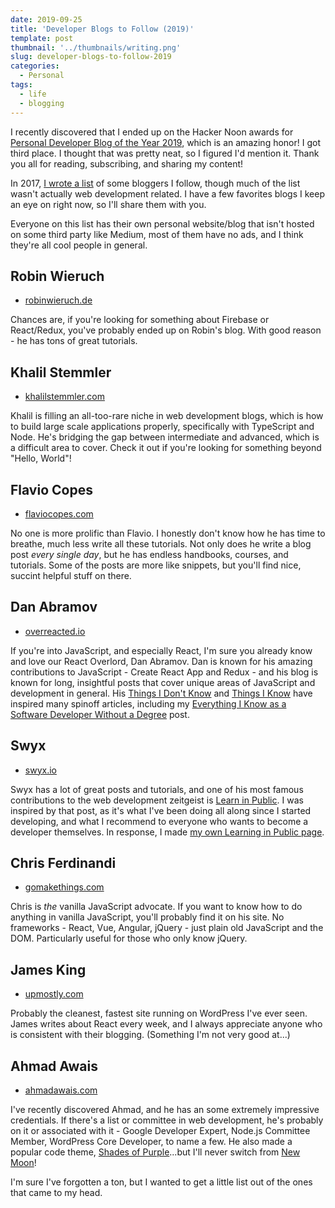 ```yaml
---
date: 2019-09-25
title: 'Developer Blogs to Follow (2019)'
template: post
thumbnail: '../thumbnails/writing.png'
slug: developer-blogs-to-follow-2019
categories:
  - Personal
tags:
  - life
  - blogging
---
```


I recently discovered that I ended up on the Hacker Noon awards for [Personal Developer Blog of the Year 2019](https://hackernoon.com/personal-developer-blog-of-the-year-hacker-noon-noonies-awards-2019-hz2tu32ql), which is an amazing honor! I got third place. I thought that was pretty neat, so I figured I'd mention it. Thank you all for reading, subscribing, and sharing my content!

In 2017, [I wrote a list](/web-developers-and-bloggers-i-follow-2017/) of some bloggers I follow, though much of the list wasn't actually web development related. I have a few favorites blogs I keep an eye on right now, so I'll share them with you.

Everyone on this list has their own personal website/blog that isn't hosted on some third party like Medium, most of them have no ads, and I think they're all cool people in general.

## Robin Wieruch

- [robinwieruch.de](https://www.robinwieruch.de/)

Chances are, if you're looking for something about Firebase or React/Redux, you've probably ended up on Robin's blog. With good reason - he has tons of great tutorials.

## Khalil Stemmler

- [khalilstemmler.com](https://khalilstemmler.com/)

Khalil is filling an all-too-rare niche in web development blogs, which is how to build large scale applications properly, specifically with TypeScript and Node. He's bridging the gap between intermediate and advanced, which is a difficult area to cover. Check it out if you're looking for something beyond "Hello, World"!

## Flavio Copes

- [flaviocopes.com](https://flaviocopes.com/)

No one is more prolific than Flavio. I honestly don't know how he has time to breathe, much less write all these tutorials. Not only does he write a blog post _every single day_, but he has endless handbooks, courses, and tutorials. Some of the posts are more like snippets, but you'll find nice, succint helpful stuff on there.

## Dan Abramov

- [overreacted.io](https://overreacted.io/)

If you're into JavaScript, and especially React, I'm sure you already know and love our React Overlord, Dan Abramov. Dan is known for his amazing contributions to JavaScript - Create React App and Redux - and his blog is known for long, insightful posts that cover unique areas of JavaScript and development in general. His [Things I Don't Know](https://overreacted.io/things-i-dont-know-as-of-2018/) and [Things I Know](https://overreacted.io/the-elements-of-ui-engineering/) have inspired many spinoff articles, including my [Everything I Know as a Software Developer Without a Degree](/everything-i-know-as-a-software-developer-without-a-degree/) post.

## Swyx

- [swyx.io](https://www.swyx.io/)

Swyx has a lot of great posts and tutorials, and one of his most famous contributions to the web development zeitgeist is [Learn in Public](https://www.swyx.io/writing/learn-in-public/). I was inspired by that post, as it's what I've been doing all along since I started developing, and what I recommend to everyone who wants to become a developer themselves. In response, I made [my own Learning in Public page](/learn).

## Chris Ferdinandi

- [gomakethings.com](https://gomakethings.com/)

Chris is _the_ vanilla JavaScript advocate. If you want to know how to do anything in vanilla JavaScript, you'll probably find it on his site. No frameworks - React, Vue, Angular, jQuery - just plain old JavaScript and the DOM. Particularly useful for those who only know jQuery.

## James King

- [upmostly.com](https://upmostly.com/)

Probably the cleanest, fastest site running on WordPress I've ever seen. James writes about React every week, and I always appreciate anyone who is consistent with their blogging. (Something I'm not very good at...)

## Ahmad Awais

- [ahmadawais.com](https://ahmadawais.com/)

I've recently discovered Ahmad, and he has an some extremely impressive credentials. If there's a list or committee in web development, he's probably on it or associated with it - Google Developer Expert, Node.js Committee Member, WordPress Core Developer, to name a few. He also made a popular code theme, [Shades of Purple](https://github.com/ahmadawais/shades-of-purple-vscode)...but I'll never switch from [New Moon](https://github.com/taniarascia/new-moon)!

I'm sure I've forgotten a ton, but I wanted to get a little list out of the ones that came to my head.
